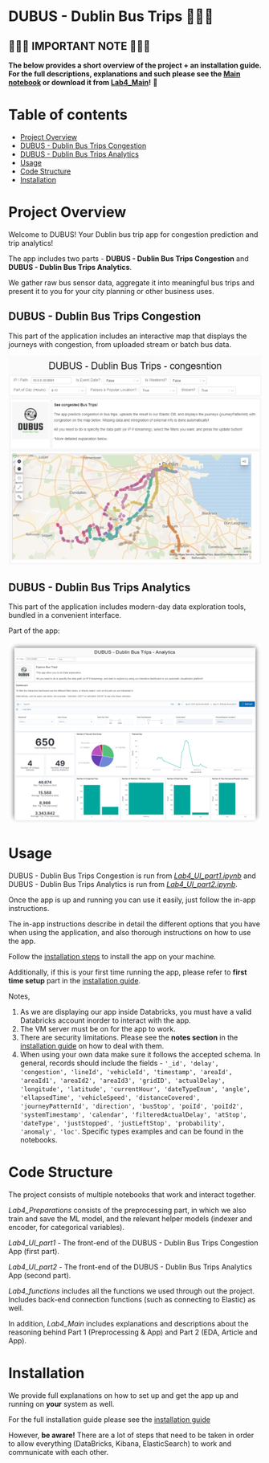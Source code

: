 # DUBUS - Dublin Bus Trips :bus::bus::bus:



## :loudspeaker::loudspeaker::loudspeaker: IMPORTANT NOTE :loudspeaker::loudspeaker::loudspeaker:

**The below provides a short overview of the project + an installation guide. 
For the full descriptions, explanations and such please see the [Main notebook](https://scaperex.github.io/DUBUS/) 
or download it from [Lab4_Main](Lab4_Main.html)!** :lotus_position:





Table of contents
=================

<!--ts-->
  * [Project Overview](#project-overview)
  * [DUBUS - Dublin Bus Trips Congestion](#dubus---dublin-bus-trips-congestion)
  * [DUBUS - Dublin Bus Trips Analytics](#dubus---dublin-bus-trips-analytics)
  * [Usage](#usage)
  * [Code Structure](#code-structure)
  * [Installation](#installation)
<!--te-->


Project Overview
================
Welcome to DUBUS! Your Dublin bus trip app for congestion prediction and trip analytics!

The app includes two parts - **DUBUS - Dublin Bus Trips Congestion** and **DUBUS - Dublin Bus Trips Analytics**.

We gather raw bus sensor data, aggregate it into meaningful bus trips and present it to you for your city planning or other business uses.  

DUBUS - Dublin Bus Trips Congestion
-----------------------------------
This part of the application includes an interactive map that displays the journeys with congestion, from uploaded stream or batch bus data.

<img src='assets/App1.jpeg' width=600/>

DUBUS - Dublin Bus Trips Analytics
----------------------------------
This part of the application includes modern-day data exploration tools, bundled in a convenient interface.

Part of the app:

<img src='assets/App2.png' width=600/>

Usage 
=====

DUBUS - Dublin Bus Trips Congestion is run from *[Lab4_UI_part1.ipynb](code/Lab4_UI_part1.ipynb)* and DUBUS - Dublin Bus Trips Analytics is run from *[Lab4_UI_part2.ipynb](code/Lab4_UI_part2.ipynb)*.

Once the app is up and running you can use it easily, just follow the in-app instructions. 

The in-app instructions describe in detail the different options that you have when using the application, and also thorough instructions on how to use the app.

Follow the [installation steps](#installation) to install the app on your machine.

Additionally, if this is your first time running the app, please refer to **first time setup** part in the [installation guide](./INSTALLATION.md#first-time-setup).

Notes,

1. As we are displaying our app inside Databricks, you must have a valid Databricks account inorder to interact with the app. 
2. The VM server must be on for the app to work.
3. There are security limitations. Please see the **notes section** in the [installation guide](./INSTALLATION.md#notes) on how to deal with them.
4. When using your own data make sure it follows the accepted schema. In general, records should include the fields -
`'_id', 'delay', 'congestion', 'lineId', 'vehicleId', 'timestamp', 'areaId', 'areaId1', 'areaId2', 'areaId3', 'gridID', 'actualDelay', 'longitude', 'latitude', 'currentHour', 'dateTypeEnum', 'angle', 'ellapsedTime', 'vehicleSpeed', 'distanceCovered', 'journeyPatternId', 'direction', 'busStop', 'poiId', 'poiId2', 'systemTimestamp', 'calendar', 'filteredActualDelay', 'atStop', 'dateType', 'justStopped', 'justLeftStop', 'probability', 'anomaly', 'loc'`. Specific types examples and can be found in the notebooks. 

Code Structure
==============

The project consists of multiple notebooks that work and interact together.

*Lab4_Preparations* consists of the preprocessing part, in which we also train and save the ML model, and the relevant helper models (indexer and encoder, for categorical variables).

*Lab4_UI_part1* - The front-end of the DUBUS - Dublin Bus Trips Congestion App (first part).

*Lab4_UI_part2* - The front-end of the DUBUS - Dublin Bus Trips Analytics App (second part).

*Lab4_functions* includes all the functions we used through out the project. Includes back-end connection functions (such as connecting to Elastic) as well. 

In addition, *Lab4_Main*  includes explanations and descriptions about the reasoning behind Part 1 (Preprocessing & App) and Part 2 (EDA, Article and App). 

Installation
============
We provide full explanations on how to set up and get the app up and running on **your** system as well.

For the full installation guide please see the [installation guide](./INSTALLATION.md)

However, **be aware!** There are a lot of steps that need to be taken in order to allow everything (DataBricks, Kibana, ElasticSearch) to work and communicate with each other.
